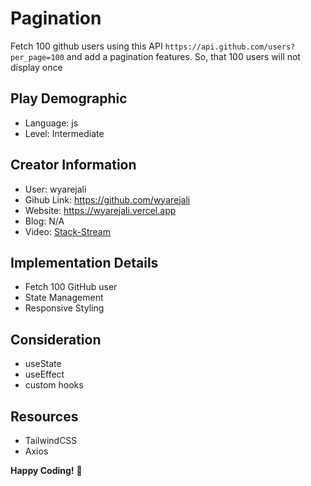 # Pagination

Fetch 100 github users using this API `https://api.github.com/users?per_page=100` and add a pagination features. So, that 100 users will not display once

## Play Demographic

- Language: js
- Level: Intermediate

## Creator Information

- User: wyarejali
- Gihub Link: https://github.com/wyarejali
- Website: https://wyarejali.vercel.app
- Blog: N/A
- Video: [Stack-Stream](https://www.stack-stream.com/v/how-to-make-pagination-2playsamonth-1)

## Implementation Details

- Fetch 100 GitHub user
- State Management
- Responsive Styling

## Consideration

- useState
- useEffect
- custom hooks

## Resources

- TailwindCSS
- Axios

**Happy Coding!** 🤩
